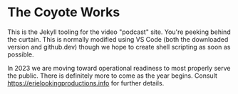 The Coyote Works
=================

This is the Jekyll tooling for the video "podcast" site.  You're peeking behind the curtain.  This is normally modified using VS Code (both the downloaded version and github.dev) though we hope to create shell scripting as soon as possible.

In 2023 we are moving toward operational readiness to most properly serve the public.  There is definitely more to come as the year begins.  Consult <https://erielookingproductions.info> for further details.
